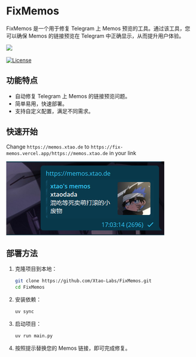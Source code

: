 
# FixMemos

FixMemos 是一个用于修复 Telegram 上 Memos 预览的工具。通过该工具，您可以确保 Memos 的链接预览在 Telegram 中正确显示，从而提升用户体验。

![][icons]

[![License][licensebadge]][license]

<!-- Links & Badges -->

[icons]: https://skillicons.dev/icons?i=py,fastapi,idea
[license]: https://github.com/Xtao-Labs/FixMemos/blob/main/LICENSE.md
[licensebadge]: https://img.shields.io/github/license/Xtao-Labs/FixMemos

## 功能特点

- 自动修复 Telegram 上 Memos 的链接预览问题。
- 简单易用，快速部署。
- 支持自定义配置，满足不同需求。

## 快速开始

Change `https://memos.xtao.de` to `https://fix-memos.vercel.app/https://memos.xtao.de` in your link

![](docs/1.png)

## 部署方法

1. 克隆项目到本地：
   ```bash
   git clone https://github.com/Xtao-Labs/FixMemos.git
   cd FixMemos
   ```

2. 安装依赖：
   ```bash
   uv sync
   ```

3. 启动项目：
   ```bash
   uv run main.py
   ```

4. 按照提示替换您的 Memos 链接，即可完成修复。
